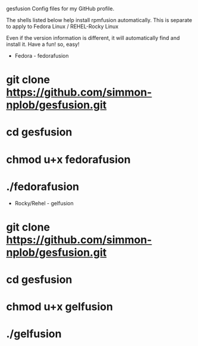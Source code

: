 gesfusion
Config files for my GitHub profile.

The shells listed below help install rpmfusion automatically.
This is separate to apply to Fedora Linux / REHEL-Rocky Linux

Even if the version information is different, it will automatically find and install it.
Have a fun! so, easy!

- Fedora - fedorafusion

# git clone https://github.com/simmon-nplob/gesfusion.git
# cd gesfusion
# chmod u+x fedorafusion
# ./fedorafusion

- Rocky/Rehel - gelfusion

# git clone https://github.com/simmon-nplob/gesfusion.git
# cd gesfusion
# chmod u+x gelfusion
# ./gelfusion
